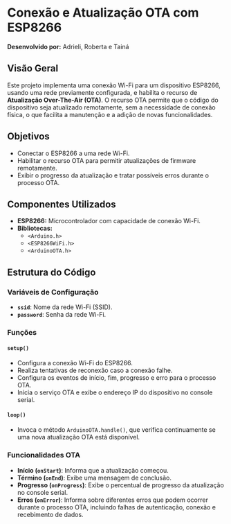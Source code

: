 # Conexão e Atualização OTA com ESP8266

**Desenvolvido por:** Adrieli, Roberta e Tainá

## Visão Geral

Este projeto implementa uma conexão Wi-Fi para um dispositivo ESP8266, usando uma rede previamente configurada, e habilita o recurso de **Atualização Over-The-Air (OTA)**. O recurso OTA permite que o código do dispositivo seja atualizado remotamente, sem a necessidade de conexão física, o que facilita a manutenção e a adição de novas funcionalidades.

## Objetivos

- Conectar o ESP8266 a uma rede Wi-Fi.
- Habilitar o recurso OTA para permitir atualizações de firmware remotamente.
- Exibir o progresso da atualização e tratar possíveis erros durante o processo OTA.

## Componentes Utilizados

- **ESP8266:** Microcontrolador com capacidade de conexão Wi-Fi.
- **Bibliotecas:** 
  - `<Arduino.h>`
  - `<ESP8266WiFi.h>`
  - `<ArduinoOTA.h>`

## Estrutura do Código

### Variáveis de Configuração

- **`ssid`**: Nome da rede Wi-Fi (SSID).
- **`password`**: Senha da rede Wi-Fi. 

### Funções

#### `setup()`

- Configura a conexão Wi-Fi do ESP8266.
- Realiza tentativas de reconexão caso a conexão falhe.
- Configura os eventos de início, fim, progresso e erro para o processo OTA.
- Inicia o serviço OTA e exibe o endereço IP do dispositivo no console serial.

#### `loop()`

- Invoca o método `ArduinoOTA.handle()`, que verifica continuamente se uma nova atualização OTA está disponível.

### Funcionalidades OTA

- **Início (`onStart`)**: Informa que a atualização começou.
- **Término (`onEnd`)**: Exibe uma mensagem de conclusão.
- **Progresso (`onProgress`)**: Exibe o percentual de progresso da atualização no console serial.
- **Erros (`onError`)**: Informa sobre diferentes erros que podem ocorrer durante o processo OTA, incluindo falhas de autenticação, conexão e recebimento de dados.
